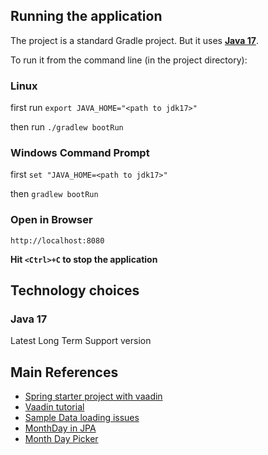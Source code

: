 
## Running the application

The project is a standard Gradle project. 
But it uses [**Java 17**](https://adoptium.net/en-GB/temurin/releases/).

To run it from the command line (in the project directory):

### Linux
first run `export JAVA_HOME="<path to jdk17>"`

then run `./gradlew bootRun`

### Windows Command Prompt
first `set "JAVA_HOME=<path to jdk17>"`

then `gradlew bootRun`

### Open in Browser
`http://localhost:8080`

**Hit `<Ctrl>+C` to stop the application** 

## Technology choices
### Java 17 
Latest Long Term Support version

## Main References

* [Spring starter project with vaadin](https://start.spring.io/#!type=gradle-project&language=java&platformVersion=3.1.0&packaging=jar&jvmVersion=17&groupId=com.example&artifactId=vaadin-spring-poc&name=vaadin-spring-poc&description=Vaadin%20project%20for%20Spring%20Boot&packageName=com.example.vaadinspringpoc&dependencies=vaadin,lombok,devtools,configuration-processor,data-jpa,h2,validation,actuator)
* [Vaadin tutorial](https://vaadin.com/docs/latest/tutorial)
* [Sample Data loading issues](https://www.baeldung.com/spring-boot-data-sql-and-schema-sql)
* [MonthDay in JPA](https://stackoverflow.com/a/60699637/381083)
* [Month Day Picker](https://vaadin.com/docs/latest/components/date-picker/#picking-vs-typing)
